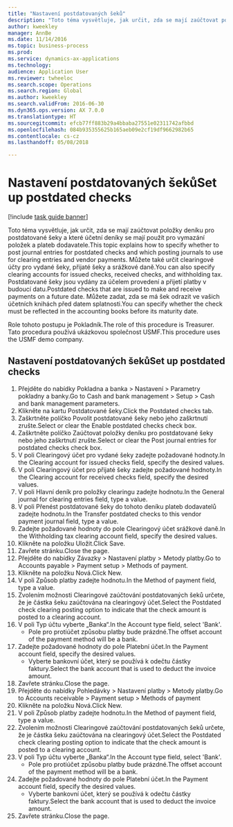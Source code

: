```yaml
--- 
title: "Nastavení postdatovaných šeků"
description: "Toto téma vysvětluje, jak určit, zda se mají zaúčtovat položky deníku pro postdatované šeky a které účetní deníky se mají použít pro vymazání položek a plateb dodavatele."
author: kweekley
manager: AnnBe
ms.date: 11/14/2016
ms.topic: business-process
ms.prod: 
ms.service: dynamics-ax-applications
ms.technology: 
audience: Application User
ms.reviewer: twheeloc
ms.search.scope: Operations
ms.search.region: Global
ms.author: kweekley
ms.search.validFrom: 2016-06-30
ms.dyn365.ops.version: AX 7.0.0
ms.translationtype: HT
ms.sourcegitcommit: efcb77ff883b29a4bbaba27551e02311742afbbd
ms.openlocfilehash: 084b935355625b165aeb09e2cf19df9662982b65
ms.contentlocale: cs-cz
ms.lasthandoff: 05/08/2018

---
```

# <a name="set-up-postdated-checks"></a><span data-ttu-id="a5e13-103">Nastavení postdatovaných šeků</span><span class="sxs-lookup"><span data-stu-id="a5e13-103">Set up postdated checks</span></span>

[!include [task guide banner](../../includes/task-guide-banner.md)]

<span data-ttu-id="a5e13-104">Toto téma vysvětluje, jak určit, zda se mají zaúčtovat položky deníku pro postdatované šeky a které účetní deníky se mají použít pro vymazání položek a plateb dodavatele.</span><span class="sxs-lookup"><span data-stu-id="a5e13-104">This topic explains how to specify whether to post journal entries for postdated checks and which posting journals to use for clearing entries and vendor payments.</span></span> <span data-ttu-id="a5e13-105">Můžete také určit clearingové účty pro vydané šeky, přijaté šeky a srážkové daně.</span><span class="sxs-lookup"><span data-stu-id="a5e13-105">You can also specify clearing accounts for issued checks, received checks, and withholding tax.</span></span> <span data-ttu-id="a5e13-106">Postdatované šeky jsou vydány za účelem provedení a přijetí platby v budoucí datu.</span><span class="sxs-lookup"><span data-stu-id="a5e13-106">Postdated checks that are issued to make and receive payments on a future date.</span></span> <span data-ttu-id="a5e13-107">Můžete zadat, zda se má šek odrazit ve vašich účetních knihách před datem splatnosti.</span><span class="sxs-lookup"><span data-stu-id="a5e13-107">You can specify whether the check must be reflected in the accounting books before its maturity date.</span></span>



<span data-ttu-id="a5e13-108">Role tohoto postupu je Pokladník.</span><span class="sxs-lookup"><span data-stu-id="a5e13-108">The role of this procedure is Treasurer.</span></span> <span data-ttu-id="a5e13-109">Tato procedura používá ukázkovou společnost USMF.</span><span class="sxs-lookup"><span data-stu-id="a5e13-109">This procedure uses the USMF demo company.</span></span>


## <a name="set-up-postdated-checks"></a><span data-ttu-id="a5e13-110">Nastavení postdatovaných šeků</span><span class="sxs-lookup"><span data-stu-id="a5e13-110">Set up postdated checks</span></span>
1. <span data-ttu-id="a5e13-111">Přejděte do nabídky Pokladna a banka > Nastavení > Parametry pokladny a banky.</span><span class="sxs-lookup"><span data-stu-id="a5e13-111">Go to Cash and bank management > Setup > Cash and bank management parameters.</span></span>
2. <span data-ttu-id="a5e13-112">Klikněte na kartu Postdatované šeky.</span><span class="sxs-lookup"><span data-stu-id="a5e13-112">Click the Postdated checks tab.</span></span>
3. <span data-ttu-id="a5e13-113">Zaškrtněte políčko Povolit postdatované šeky nebo jeho zaškrtnutí zrušte.</span><span class="sxs-lookup"><span data-stu-id="a5e13-113">Select or clear the Enable postdated checks check box.</span></span>
4. <span data-ttu-id="a5e13-114">Zaškrtněte políčko Zaúčtovat položky deníku pro postdatované šeky nebo jeho zaškrtnutí zrušte.</span><span class="sxs-lookup"><span data-stu-id="a5e13-114">Select or clear the Post journal entries for postdated checks check box.</span></span>
5. <span data-ttu-id="a5e13-115">V poli Clearingový účet pro vydané šeky zadejte požadované hodnoty.</span><span class="sxs-lookup"><span data-stu-id="a5e13-115">In the Clearing account for issued checks field, specify the desired values.</span></span>
6. <span data-ttu-id="a5e13-116">V poli Clearingový účet pro přijaté šeky zadejte požadované hodnoty.</span><span class="sxs-lookup"><span data-stu-id="a5e13-116">In the Clearing account for received checks field, specify the desired values.</span></span>
7. <span data-ttu-id="a5e13-117">V poli Hlavní deník pro položky clearingu zadejte hodnotu.</span><span class="sxs-lookup"><span data-stu-id="a5e13-117">In the General journal for clearing entries field, type a value.</span></span>
8. <span data-ttu-id="a5e13-118">V poli Přenést postdatované šeky do tohoto deníku plateb dodavatelů zadejte hodnotu.</span><span class="sxs-lookup"><span data-stu-id="a5e13-118">In the Transfer postdated checks to this vendor payment journal field, type a value.</span></span>
9. <span data-ttu-id="a5e13-119">Zadejte požadované hodnoty do pole Clearingový účet srážkové daně.</span><span class="sxs-lookup"><span data-stu-id="a5e13-119">In the Withholding tax clearing account field, specify the desired values.</span></span>
10. <span data-ttu-id="a5e13-120">Klikněte na položku Uložit.</span><span class="sxs-lookup"><span data-stu-id="a5e13-120">Click Save.</span></span>
11. <span data-ttu-id="a5e13-121">Zavřete stránku.</span><span class="sxs-lookup"><span data-stu-id="a5e13-121">Close the page.</span></span>
12. <span data-ttu-id="a5e13-122">Přejděte do nabídky Závazky > Nastavení platby > Metody platby.</span><span class="sxs-lookup"><span data-stu-id="a5e13-122">Go to Accounts payable > Payment setup > Methods of payment.</span></span>
13. <span data-ttu-id="a5e13-123">Klikněte na položku Nová.</span><span class="sxs-lookup"><span data-stu-id="a5e13-123">Click New.</span></span>
14. <span data-ttu-id="a5e13-124">V poli Způsob platby zadejte hodnotu.</span><span class="sxs-lookup"><span data-stu-id="a5e13-124">In the Method of payment field, type a value.</span></span>
15. <span data-ttu-id="a5e13-125">Zvolením možnosti Clearingové zaúčtování postdatovaných šeků určete, že je částka šeku zaúčtována na clearingový účet.</span><span class="sxs-lookup"><span data-stu-id="a5e13-125">Select the Postdated check clearing posting option to indicate that the check amount is posted to a clearing account.</span></span>
16. <span data-ttu-id="a5e13-126">V poli Typ účtu vyberte „Banka“.</span><span class="sxs-lookup"><span data-stu-id="a5e13-126">In the Account type field, select 'Bank'.</span></span>
    * <span data-ttu-id="a5e13-127">Pole pro protiúčet způsobu platby bude prázdné.</span><span class="sxs-lookup"><span data-stu-id="a5e13-127">The offset account of the payment method will be a bank.</span></span>  
17. <span data-ttu-id="a5e13-128">Zadejte požadované hodnoty do pole Platební účet.</span><span class="sxs-lookup"><span data-stu-id="a5e13-128">In the Payment account field, specify the desired values.</span></span>
    * <span data-ttu-id="a5e13-129">Vyberte bankovní účet, který se používá k odečtu částky faktury.</span><span class="sxs-lookup"><span data-stu-id="a5e13-129">Select the bank account that is used to deduct the invoice amount.</span></span>  
18. <span data-ttu-id="a5e13-130">Zavřete stránku.</span><span class="sxs-lookup"><span data-stu-id="a5e13-130">Close the page.</span></span>
19. <span data-ttu-id="a5e13-131">Přejděte do nabídky Pohledávky > Nastavení platby > Metody platby.</span><span class="sxs-lookup"><span data-stu-id="a5e13-131">Go to Accounts receivable > Payment setup > Methods of payment</span></span>
20. <span data-ttu-id="a5e13-132">Klikněte na položku Nová.</span><span class="sxs-lookup"><span data-stu-id="a5e13-132">Click New.</span></span>
21. <span data-ttu-id="a5e13-133">V poli Způsob platby zadejte hodnotu.</span><span class="sxs-lookup"><span data-stu-id="a5e13-133">In the Method of payment field, type a value.</span></span>
22. <span data-ttu-id="a5e13-134">Zvolením možnosti Clearingové zaúčtování postdatovaných šeků určete, že je částka šeku zaúčtována na clearingový účet.</span><span class="sxs-lookup"><span data-stu-id="a5e13-134">Select the Postdated check clearing posting option to indicate that the check amount is posted to a clearing account.</span></span>
23. <span data-ttu-id="a5e13-135">V poli Typ účtu vyberte „Banka“.</span><span class="sxs-lookup"><span data-stu-id="a5e13-135">In the Account type field, select 'Bank'.</span></span>
    * <span data-ttu-id="a5e13-136">Pole pro protiúčet způsobu platby bude prázdné.</span><span class="sxs-lookup"><span data-stu-id="a5e13-136">The offset account of the payment method will be a bank.</span></span>  
24. <span data-ttu-id="a5e13-137">Zadejte požadované hodnoty do pole Platební účet.</span><span class="sxs-lookup"><span data-stu-id="a5e13-137">In the Payment account field, specify the desired values.</span></span>
    * <span data-ttu-id="a5e13-138">Vyberte bankovní účet, který se používá k odečtu částky faktury.</span><span class="sxs-lookup"><span data-stu-id="a5e13-138">Select the bank account that is used to deduct the invoice amount.</span></span>  
25. <span data-ttu-id="a5e13-139">Zavřete stránku.</span><span class="sxs-lookup"><span data-stu-id="a5e13-139">Close the page.</span></span>


